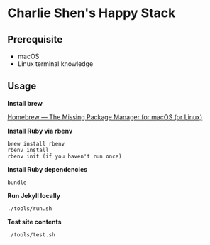 # Charlie Shen's Happy Stack


## Prerequisite 

- macOS
- Linux terminal knowledge


## Usage

**Install brew**

[Homebrew — The Missing Package Manager for macOS (or Linux)](https://brew.sh/)

**Install Ruby via rbenv**
```
brew install rbenv
rbenv install
rbenv init (if you haven't run once)
```

**Install Ruby dependencies**
```
bundle
```

**Run Jekyll locally**

```
./tools/run.sh
```

**Test site contents**

```
./tools/test.sh
```
